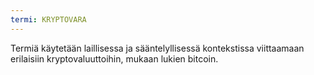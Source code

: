 ```yaml
---
termi: KRYPTOVARA
---
```


Termiä käytetään laillisessa ja sääntelyllisessä kontekstissa viittaamaan erilaisiin kryptovaluuttoihin, mukaan lukien bitcoin.
